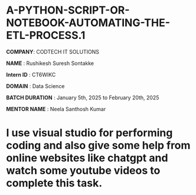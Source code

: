 # A-PYTHON-SCRIPT-OR-NOTEBOOK-AUTOMATING-THE-ETL-PROCESS.1

**COMPANY**: CODTECH IT SOLUTIONS

**NAME** : Rushikesh Suresh Sontakke

**Intern ID** : CT6WIKC

**DOMAIN** : Data Science

**BATCH DURATION** : January 5th, 2025 to February 20th, 2025

**MENTOR NAME** : Neela Santhosh Kumar

# I use visual studio for performing coding and also give some help from online websites like chatgpt and watch some youtube videos to complete this task.

